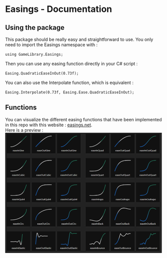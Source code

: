 # Easings - Documentation

## Using the package

This package should be really easy and straightforward to use.
You only need to import the Easings namespace with :

    using GameLibrary.Easings;

Then you can use any easing function directly in your C# script :

    Easing.QuadraticEaseInOut(0.73f);

You can also use the Interpolate function, which is equivalent :

    Easing.Interpolate(0.73f, Easing.Ease.QuadraticEaseInOut);

## Functions

You can visualize the different easing functions that have been implemented in this repo with this website : [easings.net](https://easings.net).  
Here is a preview :  
![Easings functions](./Pictures/Easings.png)
